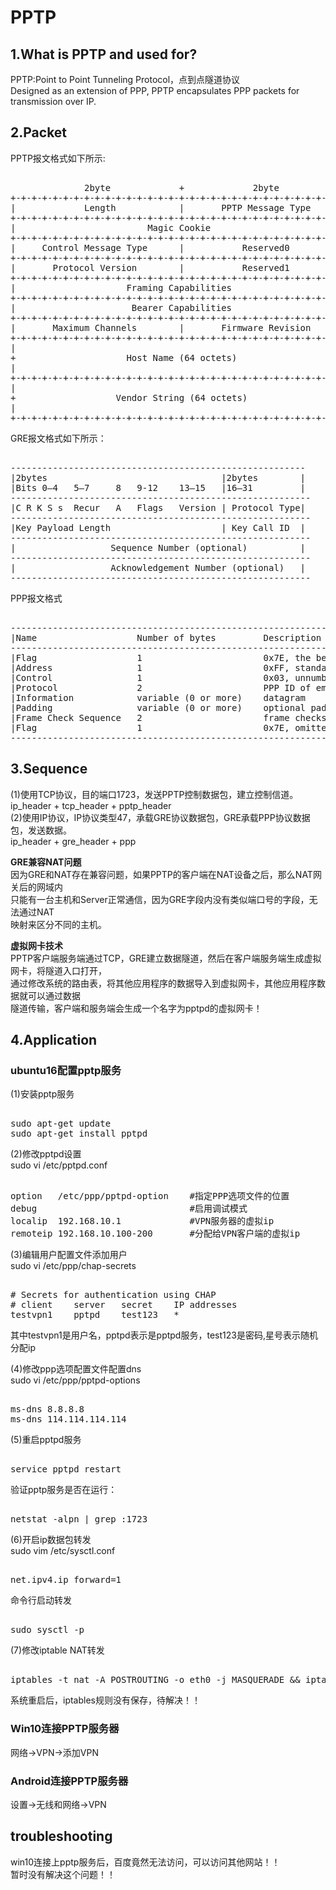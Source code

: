 # PPTP                  
    
## 1.What is PPTP and used for?    
PPTP:Point to Point Tunneling Protocol，点到点隧道协议    
Designed as an extension of PPP, PPTP encapsulates PPP packets for    
transmission over IP.    
    
## 2.Packet    
PPTP报文格式如下所示:          
<pre>          
              2byte             +             2byte               
+-+-+-+-+-+-+-+-+-+-+-+-+-+-+-+-+-+-+-+-+-+-+-+-+-+-+-+-+-+-+-+-+          
|             Length            |       PPTP Message Type       |          
+-+-+-+-+-+-+-+-+-+-+-+-+-+-+-+-+-+-+-+-+-+-+-+-+-+-+-+-+-+-+-+-+          
|                         Magic Cookie                          |          
+-+-+-+-+-+-+-+-+-+-+-+-+-+-+-+-+-+-+-+-+-+-+-+-+-+-+-+-+-+-+-+-+          
|     Control Message Type      |           Reserved0           |          
+-+-+-+-+-+-+-+-+-+-+-+-+-+-+-+-+-+-+-+-+-+-+-+-+-+-+-+-+-+-+-+-+          
|       Protocol Version        |           Reserved1           |          
+-+-+-+-+-+-+-+-+-+-+-+-+-+-+-+-+-+-+-+-+-+-+-+-+-+-+-+-+-+-+-+-+          
|                     Framing Capabilities                      |          
+-+-+-+-+-+-+-+-+-+-+-+-+-+-+-+-+-+-+-+-+-+-+-+-+-+-+-+-+-+-+-+-+          
|                      Bearer Capabilities                      |          
+-+-+-+-+-+-+-+-+-+-+-+-+-+-+-+-+-+-+-+-+-+-+-+-+-+-+-+-+-+-+-+-+          
|       Maximum Channels        |       Firmware Revision       |          
+-+-+-+-+-+-+-+-+-+-+-+-+-+-+-+-+-+-+-+-+-+-+-+-+-+-+-+-+-+-+-+-+          
|                                                               |          
+                     Host Name (64 octets)                     +          
|                                                               |          
+-+-+-+-+-+-+-+-+-+-+-+-+-+-+-+-+-+-+-+-+-+-+-+-+-+-+-+-+-+-+-+-+          
|                                                               |          
+                   Vendor String (64 octets)                   +          
|                                                               |          
+-+-+-+-+-+-+-+-+-+-+-+-+-+-+-+-+-+-+-+-+-+-+-+-+-+-+-+-+-+-+-+-+          
</pre>          
        
GRE报文格式如下所示：        
<pre>        
--------------------------------------------------------        
|2bytes                                 |2bytes        |        
|Bits 0–4   5–7     8   9-12    13–15   |16–31         |        
---------------------------------------------------------        
|C R K S s  Recur   A   Flags   Version | Protocol Type|        
---------------------------------------------------------        
|Key Payload Length                     | Key Call ID  |        
---------------------------------------------------------        
|                  Sequence Number (optional)          |        
---------------------------------------------------------        
|                  Acknowledgement Number (optional)   |        
---------------------------------------------------------        
</pre>        
        
PPP报文格式    
<pre>        
-----------------------------------------------------------------------------------        
|Name                   Number of bytes         Description        
-----------------------------------------------------------------------------------        
|Flag                   1                       0x7E, the beginning of a PPP frame        
|Address                1                       0xFF, standard broadcast address        
|Control                1                       0x03, unnumbered data        
|Protocol               2                       PPP ID of embedded data        
|Information            variable (0 or more)    datagram        
|Padding                variable (0 or more)    optional padding        
|Frame Check Sequence   2                       frame checksum        
|Flag                   1                       0x7E, omitted for successive PPP packets         
-----------------------------------------------------------------------------------        
</pre>        
        
## 3.Sequence    
(1)使用TCP协议，目的端口1723，发送PPTP控制数据包，建立控制信道。          
	ip_header + tcp_header + pptp_header        
(2)使用IP协议，IP协议类型47，承载GRE协议数据包，GRE承载PPP协议数据包，发送数据。           
	ip_header + gre_header + ppp         
  
**GRE兼容NAT问题**  
因为GRE和NAT存在兼容问题，如果PPTP的客户端在NAT设备之后，那么NAT网关后的网域内  
只能有一台主机和Server正常通信，因为GRE字段内没有类似端口号的字段，无法通过NAT  
映射来区分不同的主机。  
    
**虚拟网卡技术**          
PPTP客户端服务端通过TCP，GRE建立数据隧道，然后在客户端服务端生成虚拟网卡，将隧道入口打开，      
通过修改系统的路由表，将其他应用程序的数据导入到虚拟网卡，其他应用程序数据就可以通过数据      
隧道传输，客户端和服务端会生成一个名字为pptpd的虚拟网卡！      
          
## 4.Application          
### ubuntu16配置pptp服务                  
(1)安装pptp服务                  
<pre>                  
sudo apt-get update                   
sudo apt-get install pptpd                  
</pre>                  
                  
                  
(2)修改pptpd设置                  
sudo vi /etc/pptpd.conf                  
                  
<pre>                  
option   /etc/ppp/pptpd-option    #指定PPP选项文件的位置                  
debug                             #启用调试模式                  
localip  192.168.10.1             #VPN服务器的虚拟ip                  
remoteip 192.168.10.100-200       #分配给VPN客户端的虚拟ip                  
</pre>                  
                  
(3)编辑用户配置文件添加用户                  
sudo vi /etc/ppp/chap-secrets                  
                
<pre>                  
# Secrets for authentication using CHAP                  
# client    server   secret    IP addresses                  
testvpn1    pptpd    test123   *                  
</pre>                  
其中testvpn1是用户名，pptpd表示是pptpd服务，test123是密码,星号表示随机分配ip                  
                  
(4)修改ppp选项配置文件配置dns                  
sudo vi /etc/ppp/pptpd-options                  
                
<pre>                  
ms-dns 8.8.8.8                  
ms-dns 114.114.114.114                  
</pre>                  
                  
(5)重启pptpd服务                  
<pre>                  
service pptpd restart                  
</pre>                  
                  
验证pptp服务是否在运行：                  
<pre>                  
netstat -alpn | grep :1723                  
</pre>                  
                
(6)开启ip数据包转发                
sudo vim /etc/sysctl.conf                 
                
<pre>                
net.ipv4.ip_forward=1                
</pre>                
命令行启动转发                
<pre>                
sudo sysctl -p                
</pre>                
                  
(7)修改iptable NAT转发                  
<pre>                  
iptables -t nat -A POSTROUTING -o eth0 -j MASQUERADE && iptables-save                  
</pre>                  
系统重启后，iptables规则没有保存，待解决！！            
              
### Win10连接PPTP服务器              
网络->VPN->添加VPN              
              
### Android连接PPTP服务器              
设置->无线和网络->VPN              
                  
## troubleshooting            
win10连接上pptp服务后，百度竟然无法访问，可以访问其他网站！！                  
暂时没有解决这个问题！！                  
